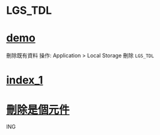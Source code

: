 # LGS_TDL

# [demo](https://xup655.github.io/LGS_TDL)
刪除既有資料 操作: Application > Local Storage 刪除 `LGS_TDL`

# [index_1](https://xup655.github.io/LGS_TDL/index_1.html)

# [刪除是個元件](https://xup655.github.io/LGS_TDL/index_2.html)
ING
